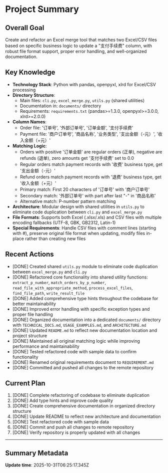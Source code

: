 # Project Summary

## Overall Goal
Create and refactor an Excel merge tool that matches two Excel/CSV files based on specific business logic to update a "支付手续费" column, with robust file format support, proper error handling, and well-organized documentation.

## Key Knowledge
- **Technology Stack**: Python with pandas, openpyxl, xlrd for Excel/CSV processing
- **Directory Structure**: 
  - Main files: `cli.py`, `excel_merge.py`, `utils.py` (shared utilities)
  - Documentation in: `documents/` directory
  - Requirements: `requirements.txt` (pandas>=1.3.0, openpyxl>=3.0.0, xlrd>=2.0.0)
- **Column Names**: 
  - Order file: '订单号', '外部订单号', '订单金额', '支付手续费'
  - Payment file: '商户订单号', '商品名称', '业务类型', '支出金额（-元）', '收入金额（+元）'
- **Matching Logic**:
  - Orders with positive '订单金额' are regular orders (正单), negative are refunds (退单), zero amounts get '支付手续费' set to 0.0
  - Regular orders match payment records with '收费' business type, get '支出金额（-元）'
  - Refund orders match payment records with '退费' business type, get '收入金额（+元）'
  - Primary match: First 20 characters of '订单号' with '商户订单号'
  - Secondary match: '外部订单号' with part after last "-" in '商品名称'
  - Alternative match: P-number pattern matching
- **Architecture**: Modular design with shared utilities in `utils.py` to eliminate code duplication between `cli.py` and `excel_merge.py`
- **File Formats**: Supports both Excel (.xlsx/.xls) and CSV files with multiple encoding fallbacks (UTF-8, GBK, GB2312, Latin-1)
- **Special Requirements**: Handle CSV files with comment lines (starting with #), preserve original file format when updating, modify files in-place rather than creating new files

## Recent Actions
- [DONE] Created shared `utils.py` module to eliminate code duplication between `excel_merge.py` and `cli.py`
- [DONE] Refactored core functionality into shared utility functions: `extract_p_number`, `match_orders_by_p_number`, `read_file_with_appropriate_method`, `process_excel_files`, `find_file_path`, `write_result_file`
- [DONE] Added comprehensive type hints throughout the codebase for better maintainability
- [DONE] Improved error handling with specific exception types and proper file handling
- [DONE] Organized documentation into a dedicated `documents/` directory with `TECHNICAL_DOCS.md`, `USAGE_EXAMPLES.md`, and `ARCHITECTURE.md`
- [DONE] Updated `README.md` to reflect new documentation location and project structure
- [DONE] Maintained all original matching logic while improving performance and maintainability
- [DONE] Tested refactored code with sample data to confirm functionality
- [DONE] Renamed original requirements document to `REQUIREMENT.md`
- [DONE] Committed and pushed all changes to the remote repository

## Current Plan
1. [DONE] Complete refactoring of codebase to eliminate duplication
2. [DONE] Add type hints and improve code quality
3. [DONE] Create comprehensive documentation in organized directory structure
4. [DONE] Update README to reflect new architecture and documentation
5. [DONE] Test refactored code with sample data
6. [DONE] Commit and push all changes to remote repository
7. [DONE] Verify repository is properly updated with all changes

---

## Summary Metadata
**Update time**: 2025-10-31T06:25:17.345Z 
